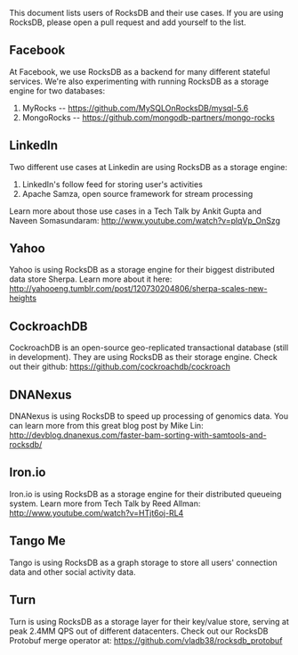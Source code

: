 This document lists users of RocksDB and their use cases. If you are using RocksDB, please open a pull request and add yourself to the list.

## Facebook
At Facebook, we use RocksDB as a backend for many different stateful services. We're also experimenting with running RocksDB as a storage engine for two databases:

1. MyRocks -- https://github.com/MySQLOnRocksDB/mysql-5.6
2. MongoRocks -- https://github.com/mongodb-partners/mongo-rocks

## LinkedIn
Two different use cases at Linkedin are using RocksDB as a storage engine:

1. LinkedIn's follow feed for storing user's activities
2. Apache Samza, open source framework for stream processing

Learn more about those use cases in a Tech Talk by Ankit Gupta and Naveen Somasundaram: http://www.youtube.com/watch?v=plqVp_OnSzg

## Yahoo
Yahoo is using RocksDB as a storage engine for their biggest distributed data store Sherpa. Learn more about it here: http://yahooeng.tumblr.com/post/120730204806/sherpa-scales-new-heights

## CockroachDB
CockroachDB is an open-source geo-replicated transactional database (still in development). They are using RocksDB as their storage engine. Check out their github: https://github.com/cockroachdb/cockroach

## DNANexus
DNANexus is using RocksDB to speed up processing of genomics data.
You can learn more from this great blog post by Mike Lin: http://devblog.dnanexus.com/faster-bam-sorting-with-samtools-and-rocksdb/

## Iron.io
Iron.io is using RocksDB as a storage engine for their distributed queueing system.
Learn more from Tech Talk by Reed Allman: http://www.youtube.com/watch?v=HTjt6oj-RL4

## Tango Me
Tango is using RocksDB as a graph storage to store all users' connection data and other social activity data.

## Turn
Turn is using RocksDB as a storage layer for their key/value store, serving at peak 2.4MM QPS out of different datacenters.
Check out our RocksDB Protobuf merge operator at: https://github.com/vladb38/rocksdb_protobuf
